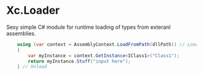 # Xc.Loader

Sexy simple C# module for runtime loading of types from exteranl assemblies.

```csharp
    using (var context = AssemblyContext.LoadFromPath(dllPath)) // Load
    {
        var myInstance = context.GetInstance<IClass1>("Class1");
        return myInstance.Stuff("input here");
    } // Unload
```